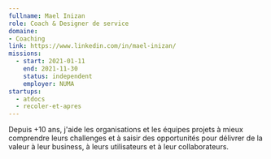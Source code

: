 ```yaml
---
fullname: Mael Inizan
role: Coach & Designer de service 
domaine:
- Coaching
link: https://www.linkedin.com/in/mael-inizan/
missions:
  - start: 2021-01-11
    end: 2021-11-30
    status: independent
    employer: NUMA
startups:
  - atdocs
  - recoler-et-apres
---
```


Depuis +10 ans, j'aide les organisations et les équipes projets à mieux comprendre leurs challenges et à saisir des opportunités pour délivrer de la valeur à leur business, à leurs utilisateurs et à leur collaborateurs. 
